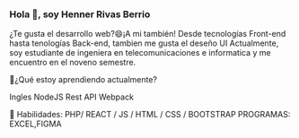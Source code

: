 ### Hola  👋, soy Henner Rivas Berrio
  ¿Te gusta el desarrollo web?😄¡A mi también! Desde tecnologías Front-end hasta tenologías Back-end, tambien me gusta el deseño UI 
Actualmente, soy estudiante de ingeniera en telecomunicaciones e informatica y me encuentro en el noveno semestre.


🌱¿Qué estoy aprendiendo actualmente?

 Ingles
 NodeJS 
 Rest API
 Webpack 


🔭 Habilidades: PHP/ REACT / JS / HTML / CSS / BOOTSTRAP
PROGRAMAS: EXCEL,FIGMA
